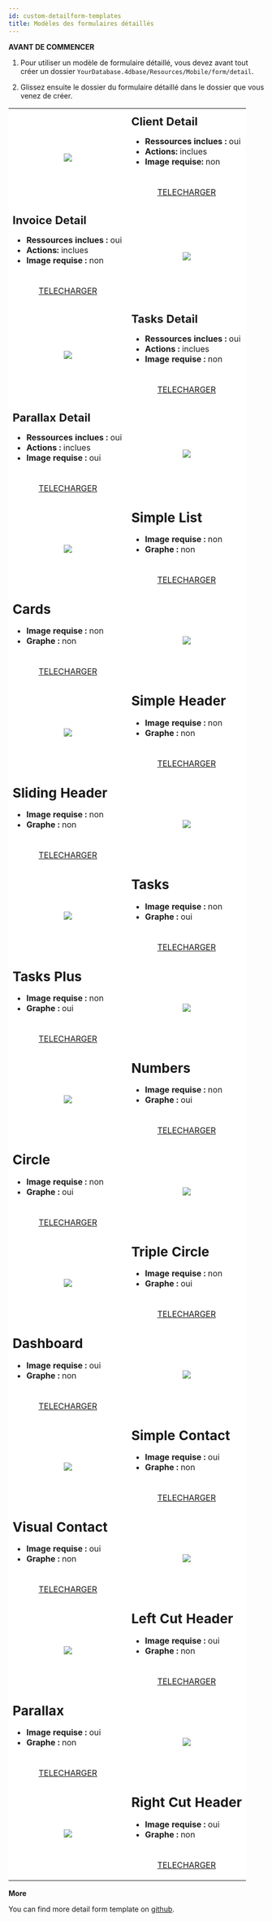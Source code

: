 ```yaml
---
id: custom-detailform-templates
title: Modèles des formulaires détaillés
---
```



<div class = "tips"> 

**AVANT DE COMMENCER**

1. Pour utiliser un modèle de formulaire détaillé, vous devez avant tout créer un dossier `YourDatabase.4dbase/Resources/Mobile/form/detail`.

2. Glissez ensuite le dossier du formulaire détaillé dans le dossier que vous venez de créer.</div> 

<div style="height: auto;">
  <table>
<col width="50%"> <col width="50%"> 

<tr>
  <td style="height: auto; vertical-align: middle;text-align: center; border-color: #FFFFFF;background-color: #FFFFFF">
<img style="max-height: 750px" src="https://raw.githubusercontent.com/4d-for-ios/form-detail-ClientDetail/master/template.gif" />
  </td>
  
  <td style="height: auto; vertical-align: middle;border-color: #FFFFFF;background-color: #FFFFFF">
<h1 style="margin-top: 10px; font-size:22px">
  Client Detail
</h1>

<ul style="font-size:16px">
  <li>
<strong>Ressources inclues :</strong> oui
  </li>
  <li>
<strong>Actions:</strong> inclues
  </li>
  <li>
<strong>Image requise:</strong> non
  </li>
</ul>

<div style="text-align: center; margin-top: 40px;">
  <p>
<a class="button" style="width: 50%" href="https://github.com/4d-for-ios/form-detail-ClientDetail/releases/latest/download/form-detail-ClientDetail.zip">TELECHARGER</a>
  </p>
</div>
  </td>
</tr>

<tr>
  <td style="height: auto; vertical-align: middle;border-color: #FFFFFF;background-color: #FFFFFF">
<h1 style="margin-top: 10px; font-size:22px">
  Invoice Detail
</h1>

<ul style="font-size:c16px">
  <li>
<strong>Ressources inclues :</strong> oui
  </li>
  <li>
<strong>Actions:</strong> inclues
  </li>
  <li>
<strong>Image requise :</strong> non
  </li>
</ul>

<div style="text-align: center; margin-top: 40px;">
  <p>
<a class="button" style="width: 50%" href="https://github.com/4d-for-ios/form-detail-InvoiceDetail/releases/latest/download/form-detail-InvoiceDetail.zip">TELECHARGER</a>
  </p>
</div>
  </td>
  
  <td style="height: auto; vertical-align: middle;text-align: center; border-color: #FFFFFF;background-color: #FFFFFF">
<img style="max-height: 750px" src="https://raw.githubusercontent.com/4d-for-ios/form-detail-InvoiceDetail/master/template.gif" />
  </td>
  
  <tr>
<td style="height: auto; vertical-align: middle;text-align: center; border-color: #FFFFFF;background-color: #FFFFFF">
  <img style="max-height: 750px" src="https://raw.githubusercontent.com/4d-for-ios/form-detail-TasksDetail/master/template.gif" />
</td>

<td style="height: auto; vertical-align: middle;border-color: #FFFFFF;background-color: #FFFFFF">
  <h1 style="margin-top: 10px; font-size:22px">
Tasks Detail
  </h1>
  
  <ul style="font-size:16px">
<li>
  <strong>Ressources inclues :</strong> oui
</li>
<li>
  <strong>Actions :</strong> inclues
</li>
<li>
  <strong>Image requise :</strong> non
</li>
  </ul>
  
  <div style="text-align: center; margin-top: 40px;">
<p>
  <a class="button" style="width: 50%" href="https://github.com/4d-for-ios/form-detail-TasksDetail/releases/latest/download/form-detail-TasksDetail.zip">TELECHARGER</a>
</p>
  </div>
</td>
  </tr>
  
  <tr>
<td style="height: auto; vertical-align: middle;border-color: #FFFFFF;background-color: #FFFFFF">
  <h1 style="margin-top: 10px; font-size:22px">
Parallax Detail
  </h1>
  
  <ul style="font-size:c16px">
<li>
  <strong>Ressources inclues :</strong> oui
</li>
<li>
  <strong>Actions :</strong> inclues
</li>
<li>
  <strong>Image requise :</strong> oui
</li>
  </ul>
  
  <div style="text-align: center; margin-top: 40px;">
<p>
  <a class="button" style="width: 50%" href="https://github.com/4d-for-ios/form-detail-ParallaxDetail/releases/latest/download/form-detail-ParallaxDetail.zip">TELECHARGER</a>
</p>
  </div>
</td>

<td style="height: auto; vertical-align: middle;text-align: center; border-color: #FFFFFF;background-color: #FFFFFF">
  <img style="max-height: 750px" src="https://raw.githubusercontent.com/4d-for-ios/form-detail-ParallaxDetail/master/template.gif" />
</td>
  </tr>
  
  <tr>
<td style="height: auto; vertical-align: middle;text-align: center; border-color: #FFFFFF;background-color: #FFFFFF">
  <img style="max-height: 750px" src="https://raw.githubusercontent.com/4d-for-ios/form-detail-SimpleList/master/template.gif" />
</td>

<td style="height: auto; vertical-align: middle;border-color: #FFFFFF;background-color: #FFFFFF">
  <h1 style="margin-top: 10px; font-size:26px">
Simple List
  </h1>
  
  <ul style="font-size:16px">
<li>
  <strong>Image requise :</strong> non
</li>
<li>
  <strong>Graphe :</strong> non
</li>
  </ul>
  
  <div style="text-align: center; margin-top: 40px;">
<p>
  <a class="button" style="width: 50%" href="https://github.com/4d-for-ios/form-detail-SimpleList/releases/latest/download/form-detail-SimpleList.zip">TELECHARGER</a>
</p>
  </div>
</td>
  </tr>
  
  <tr>
<td style="height: auto; vertical-align: middle;border-color: #FFFFFF;background-color: #FFFFFF">
  <h1 style="margin-top: 10px; font-size:26px">
Cards
  </h1>
  
  <ul style="font-size:16px">
<li>
  <strong>Image requise :</strong> non
</li>
<li>
  <strong>Graphe :</strong> non
</li>
  </ul>
  
  <div style="text-align: center; margin-top: 40px;">
<p>
  <a class="button" style="width: 50%" href="https://github.com/4d-for-ios/form-detail-Cards/releases/latest/download/form-detail-Cards.zip">TELECHARGER</a>
</p>
  </div>
</td>

<td style="height: auto; vertical-align: middle;text-align: center; border-color: #FFFFFF;background-color: #FFFFFF">
  <img style="max-height: 750px" src="https://raw.githubusercontent.com/4d-for-ios/form-detail-Cards/master/template.gif" />
</td>
  </tr>
  
  <tr>
<td style="height: auto; vertical-align: middle;text-align: center; border-color: #FFFFFF;background-color: #FFFFFF">
  <img style="max-height: 750px" src="https://raw.githubusercontent.com/4d-for-ios/form-detail-SimpleHeader/master/template.gif" />
</td>

<td style="height: auto; vertical-align: middle;border-color: #FFFFFF;background-color: #FFFFFF">
  <h1 style="margin-top: 10px; font-size:26px">
Simple Header
  </h1>
  
  <ul style="font-size:16px">
<li>
  <strong>Image requise :</strong> non
</li>
<li>
  <strong>Graphe :</strong> non
</li>
  </ul>
  
  <div style="text-align: center; margin-top: 40px;">
<p>
  <a class="button" style="width: 50%" href="https://github.com/4d-for-ios/form-detail-SimpleHeader/releases/latest/download/form-detail-SimpleHeader.zip">TELECHARGER</a>
</p>
  </div>
</td>
  </tr>
  
  <tr>
<td style="height: auto; vertical-align: middle;border-color: #FFFFFF;background-color: #FFFFFF">
  <h1 style="margin-top: 10px; font-size:26px">
Sliding Header
  </h1>
  
  <ul style="font-size:16px">
<li>
  <strong>Image requise :</strong> non
</li>
<li>
  <strong>Graphe :</strong> non
</li>
  </ul>
  
  <div style="text-align: center; margin-top: 40px;">
<p>
  <a class="button" style="width: 50%" href="https://github.com/4d-for-ios/form-detail-SlidingHeader/releases/latest/download/form-detail-SlidingHeader.zip">TELECHARGER</a>
</p>
  </div>
</td>

<td style="height: auto; vertical-align: middle;text-align: center; border-color: #FFFFFF;background-color: #FFFFFF">
  <img style="max-height: 750px" src="https://raw.githubusercontent.com/4d-for-ios/form-detail-SlidingHeader/master/template.gif" />
</td>
  </tr>
  
  <tr>
<td style="height: auto; vertical-align: middle;text-align: center; border-color: #FFFFFF;background-color: #FFFFFF">
  <img style="max-height: 750px" src="https://raw.githubusercontent.com/4d-for-ios/form-detail-Tasks/master/template.gif" />
</td>

<td style="height: auto; vertical-align: middle;border-color: #FFFFFF;background-color: #FFFFFF">
  <h1 style="margin-top: 10px; font-size:26px">
Tasks
  </h1>
  
  <ul style="font-size:16px">
<li>
  <strong>Image requise :</strong> non
</li>
<li>
  <strong>Graphe :</strong> oui
</li>
  </ul>
  
  <div style="text-align: center; margin-top: 40px;">
<p>
  <a class="button" style="width: 50%" href="https://github.com/4d-for-ios/form-detail-Tasks/releases/latest/download/form-detail-Tasks.zip">TELECHARGER</a>
</p>
  </div>
</td>
  </tr>
  
  <tr>
<td style="height: auto; vertical-align: middle;border-color: #FFFFFF;background-color: #FFFFFF">
  <h1 style="margin-top: 10px; font-size:26px">
Tasks Plus
  </h1>
  
  <ul style="font-size:16px">
<li>
  <strong>Image requise :</strong> non
</li>
<li>
  <strong>Graphe :</strong> oui
</li>
  </ul>
  
  <div style="text-align: center; margin-top: 40px;">
<p>
  <a class="button" style="width: 50%" href="https://github.com/4d-for-ios/form-detail-TasksPlus/releases/latest/download/form-detail-TasksPlus.zip">TELECHARGER</a>
</p>
  </div>
</td>

<td style="height: auto; vertical-align: middle;text-align: center; border-color: #FFFFFF;background-color: #FFFFFF">
  <img style="max-height: 750px" src="https://raw.githubusercontent.com/4d-for-ios/form-detail-TasksPlus/master/template.gif" />
</td>
  </tr>
  
  <tr>
<td style="height: auto; vertical-align: middle;text-align: center; border-color: #FFFFFF;background-color: #FFFFFF">
  <img style="max-height: 750px" src="https://raw.githubusercontent.com/4d-for-ios/form-detail-Numbers/master/template.gif" />
</td>

<td style="height: auto; vertical-align: middle;border-color: #FFFFFF;background-color: #FFFFFF">
  <h1 style="margin-top: 10px; font-size:26px">
Numbers
  </h1>
  
  <ul style="font-size:16px">
<li>
  <strong>Image requise :</strong> non
</li>
<li>
  <strong>Graphe :</strong> oui
</li>
  </ul>
  
  <div style="text-align: center; margin-top: 40px;">
<p>
  <a class="button" style="width: 50%" href="https://github.com/4d-for-ios/form-detail-Numbers/releases/latest/download/form-detail-Numbers.zip">TELECHARGER</a>
</p>
  </div>
</td>
  </tr>
  
  <tr>
<td style="height: auto; vertical-align: middle;border-color: #FFFFFF;background-color: #FFFFFF">
  <h1 style="margin-top: 10px; font-size:26px">
Circle
  </h1>
  
  <ul style="font-size:16px">
<li>
  <strong>Image requise :</strong> non
</li>
<li>
  <strong>Graphe :</strong> oui
</li>
  </ul>
  
  <div style="text-align: center; margin-top: 40px;">
<p>
  <a class="button" style="width: 50%" href="https://github.com/4d-for-ios/form-detail-Circle/releases/latest/download/form-detail-Circle.zip">TELECHARGER</a>
</p>
  </div>
</td>

<td style="height: auto; vertical-align: middle;text-align: center; border-color: #FFFFFF;background-color: #FFFFFF">
  <img style="max-height: 750px" src="https://raw.githubusercontent.com/4d-for-ios/form-detail-Circle/master/template.gif" />
</td>
  </tr>
  
  <tr>
<td style="height: auto; vertical-align: middle;text-align: center; border-color: #FFFFFF;background-color: #FFFFFF">
  <img style="max-height: 750px" src="https://raw.githubusercontent.com/4d-for-ios/form-detail-TripleCircle/master/template.gif" />
</td>

<td style="height: auto; vertical-align: middle;border-color: #FFFFFF;background-color: #FFFFFF">
  <h1 style="margin-top: 10px; font-size:26px">
Triple Circle
  </h1>
  
  <ul style="font-size:16px">
<li>
  <strong>Image requise :</strong> non
</li>
<li>
  <strong>Graphe :</strong> oui
</li>
  </ul>
  
  <div style="text-align: center; margin-top: 40px;">
<p>
  <a class="button" style="width: 50%" href="https://github.com/4d-for-ios/form-detail-TripleCircle/releases/latest/download/form-detail-TripleCircle.zip">TELECHARGER</a>
</p>
  </div>
</td>
  </tr>
  
  <tr>
<td style="height: auto; vertical-align: middle;border-color: #FFFFFF;background-color: #FFFFFF">
  <h1 style="margin-top: 10px; font-size:26px">
Dashboard
  </h1>
  
  <ul style="font-size:16px">
<li>
  <strong>Image requise :</strong> oui
</li>
<li>
  <strong>Graphe :</strong> non
</li>
  </ul>
  
  <div style="text-align: center; margin-top: 40px;">
<p>
  <a class="button" style="width: 50%" href="https://github.com/4d-for-ios/form-detail-Dashboard/releases/latest/download/form-detail-Dashboard.zip">TELECHARGER</a>
</p>
  </div>
</td>

<td style="height: auto; vertical-align: middle;text-align: center; border-color: #FFFFFF;background-color: #FFFFFF">
  <img style="max-height: 750px" src="https://raw.githubusercontent.com/4d-for-ios/form-detail-Dashboard/master/template.gif" />
</td>
  </tr>
  
  <tr>
<td style="height: auto; vertical-align: middle;text-align: center; border-color: #FFFFFF;background-color: #FFFFFF">
  <img style="max-height: 750px" src="https://raw.githubusercontent.com/4d-for-ios/form-detail-SimpleContact/master/template.gif" />
</td>

<td style="height: auto; vertical-align: middle;border-color: #FFFFFF;background-color: #FFFFFF">
  <h1 style="margin-top: 10px; font-size:26px">
Simple Contact
  </h1>
  
  <ul style="font-size:16px">
<li>
  <strong>Image requise :</strong> oui
</li>
<li>
  <strong>Graphe :</strong> non
</li>
  </ul>
  
  <div style="text-align: center; margin-top: 40px;">
<p>
  <a class="button" style="width: 50%" href="https://github.com/4d-for-ios/form-detail-SimpleContact/releases/latest/download/form-detail-SimpleContact.zip">TELECHARGER</a>
</p>
  </div>
</td>
  </tr>
  
  <tr>
<td style="height: auto; vertical-align: middle;border-color: #FFFFFF;background-color: #FFFFFF">
  <h1 style="margin-top: 10px; font-size:26px">
Visual Contact
  </h1>
  
  <ul style="font-size:16px">
<li>
  <strong>Image requise :</strong> oui
</li>
<li>
  <strong>Graphe :</strong> non
</li>
  </ul>
  
  <div style="text-align: center; margin-top: 40px;">
<p>
  <a class="button" style="width: 50%" href="https://github.com/4d-for-ios/form-detail-VisualContact/releases/latest/download/form-detail-VisualContact.zip">TELECHARGER</a>
</p>
  </div>
</td>

<td style="height: auto; vertical-align: middle;text-align: center; border-color: #FFFFFF;background-color: #FFFFFF">
  <img style="max-height: 750px" src="https://raw.githubusercontent.com/4d-for-ios/form-detail-VisualContact/master/template.gif" />
</td>
  </tr>
  
  <tr>
<td style="height: auto; vertical-align: middle;text-align: center; border-color: #FFFFFF;background-color: #FFFFFF">
  <img style="max-height: 750px" src="https://raw.githubusercontent.com/4d-for-ios/form-detail-LeftCutHeader/master/template.gif" />
</td>

<td style="height: auto; vertical-align: middle;border-color: #FFFFFF;background-color: #FFFFFF">
  <h1 style="margin-top: 10px; font-size:26px">
Left Cut Header
  </h1>
  
  <ul style="font-size:16px">
<li>
  <strong>Image requise :</strong> oui
</li>
<li>
  <strong>Graphe :</strong> non
</li>
  </ul>
  
  <div style="text-align: center; margin-top: 40px;">
<p>
  <a class="button" style="width: 50%" href="https://github.com/4d-for-ios/form-detail-LeftCutHeader/releases/latest/download/form-detail-LeftCutHeader.zip">TELECHARGER</a>
</p>
  </div>
</td>
  </tr>
  
  <tr>
<td style="height: auto; vertical-align: middle;border-color: #FFFFFF;background-color: #FFFFFF">
  <h1 style="margin-top: 10px; font-size:26px">
Parallax
  </h1>
  
  <ul style="font-size:16px">
<li>
  <strong>Image requise :</strong> oui
</li>
<li>
  <strong>Graphe :</strong> non
</li>
  </ul>
  
  <div style="text-align: center; margin-top: 40px;">
<p>
  <a class="button" style="width: 50%" href="https://github.com/4d-for-ios/form-detail-ParallaxHeader/releases/latest/download/form-detail-ParallaxHeader.zip">TELECHARGER</a>
</p>
  </div>
</td>

<td style="height: auto; vertical-align: middle;text-align: center; border-color: #FFFFFF;background-color: #FFFFFF">
  <img style="max-height: 750px" src="https://raw.githubusercontent.com/4d-for-ios/form-detail-ParallaxHeader/master/template.gif" />
</td>
  </tr>
  
  <tr>
<td style="height: auto; vertical-align: middle;text-align: center; border-color: #FFFFFF;background-color: #FFFFFF">
  <img style="max-height: 750px" src="https://raw.githubusercontent.com/4d-for-ios/form-detail-RightCutHeader/master/template.gif" />
</td>

<td style="height: auto; vertical-align: middle;border-color: #FFFFFF;background-color: #FFFFFF">
  <h1 style="margin-top: 10px; font-size:26px">
Right Cut Header
  </h1>
  
  <ul style="font-size:16px">
<li>
  <strong>Image requise :</strong> oui
</li>
<li>
  <strong>Graphe :</strong> non
</li>
  </ul>
  
  <div style="text-align: center; margin-top: 40px;">
<p>
  <a class="button" style="width: 50%" href="https://github.com/4d-for-ios/form-detail-RightCutHeader/releases/latest/download/form-detail-RightCutHeader.zip">TELECHARGER</a>
</p>
  </div>
</td>
  </tr></table> </div> <div class = "tips"> 
  
  <p>
<strong>More</strong>
  </p>
  
  <p>
You can find more detail form template on <a href="https://github.com/search?q=topic%3A4d-for-ios-form-detail">github</a>.
  </p></div>
